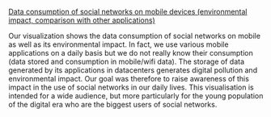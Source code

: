 [Data consumption of social networks on mobile devices (environmental impact, comparison with other applications)](https://github.com/Aemiyh/Consommation-de-donnees-reseaux-sociaux)

Our visualization shows the data consumption of social networks on mobile as well as its environmental impact.
In fact, we use various mobile applications on a daily basis but we do not really know their consumption (data stored and consumption in mobile/wifi data). The storage of data generated by its applications in datacenters generates digital pollution and environmental impact.
Our goal was therefore to raise awareness of this impact in the use of social networks in our daily lives.
This visualisation is intended for a wide audience, but more particularly for the young population of the digital era who are the biggest users of social networks.